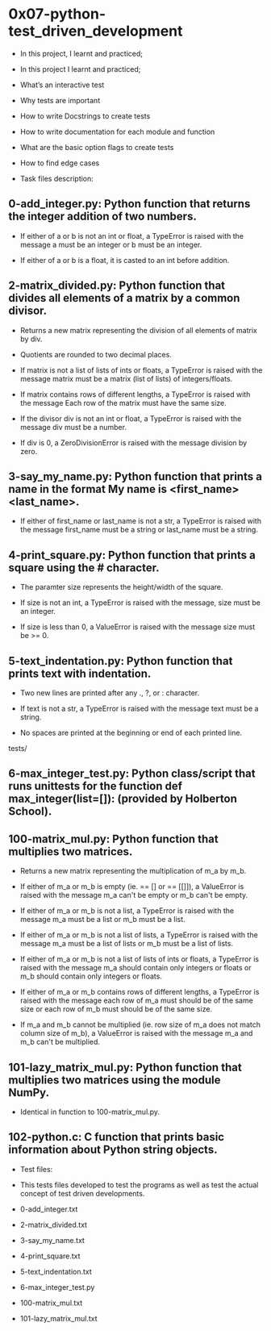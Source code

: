 # 0x07-python-test_driven_development
- In this project, I learnt and practiced;

- In this project I learnt and practiced;
- What’s an interactive test
- Why tests are important
- How to write Docstrings to create tests
- How to write documentation for each module and function
- What are the basic option flags to create tests
- How to find edge cases

- Task files description:

## 0-add_integer.py: Python function that returns the integer addition of two numbers.

- If either of a or b is not an int or float, a TypeError is raised with the message a must be an integer or b must be an integer.

- If either of a or b is a float, it is casted to an int before addition.

## 2-matrix_divided.py: Python function that divides all elements of a matrix by a common divisor.

- Returns a new matrix representing the division of all elements of matrix by div.

- Quotients are rounded to two decimal places.

- If matrix is not a list of lists of ints or floats, a TypeError is raised with the message matrix must be a matrix (list of lists) of   integers/floats.

- If matrix contains rows of different lengths, a TypeError is raised with the message Each row of the matrix must have the same size.

- If the divisor div is not an int or float, a TypeError is raised with the message div must be a number.

- If div is 0, a ZeroDivisionError is raised with the message division by zero.

## 3-say_my_name.py: Python function that prints a name in the format My name is <first_name> <last_name>.

- If either of first_name or last_name is not a str, a TypeError is raised with the message first_name must be a string or last_name must be a   string.

## 4-print_square.py: Python function that prints a square using the # character.

- The paramter size represents the height/width of the square.

- If size is not an int, a TypeError is raised with the message, size must be an integer.

- If size is less than 0, a ValueError is raised with the message size   must be >= 0.

## 5-text_indentation.py: Python function that prints text with indentation.

- Two new lines are printed after any ., ?, or : character.

- If text is not a str, a TypeError is raised with the message text   must be a string.

- No spaces are printed at the beginning or end of each printed line.

tests/
## 6-max_integer_test.py: Python class/script that runs unittests for the function def max_integer(list=[]): (provided by Holberton School).

## 100-matrix_mul.py: Python function that multiplies two matrices.

- Returns a new matrix representing the multiplication of m_a by m_b.

- If either of m_a or m_b is empty (ie. == [] or == [[]]), a ValueError is raised with the message m_a can't be empty or m_b can't   be empty.

- If either of m_a or m_b is not a list, a TypeError is raised with the message m_a must be a list or m_b must be a list.

- If either of m_a or m_b is not a list of lists, a TypeError is raised with the message m_a must be a list of lists or m_b must be a list of lists.

- If either of m_a or m_b is not a list of lists of ints or floats, a TypeError is raised with the message m_a should contain only integers or   floats or m_b should contain only integers or floats.

- If either of m_a or m_b contains rows of different lengths, a TypeError is raised with the message each row of m_a must should be of the same size or each row of m_b must should be of the same size.

- If m_a and m_b cannot be multiplied (ie. row size of m_a does not match column size of m_b), a ValueError is raised with the message m_a and m_b   can't be multiplied.

## 101-lazy_matrix_mul.py: Python function that multiplies two matrices using the module NumPy.

- Identical in function to 100-matrix_mul.py.

## 102-python.c: C function that prints basic information about Python string objects.

- Test files:
- This tests files developed to test the programs as well as test the actual concept of test driven developments.

- 0-add_integer.txt
- 2-matrix_divided.txt
- 3-say_my_name.txt
- 4-print_square.txt
- 5-text_indentation.txt
- 6-max_integer_test.py
- 100-matrix_mul.txt
- 101-lazy_matrix_mul.txt
